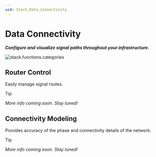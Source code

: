 ```yaml
---
uid: Stack_Data_Connectivity
---
```


# Data Connectivity

***Configure and visualize signal paths throughout your infrastructure.***

![stack.functions.categories](~/dataminer-overview/images/stack_data_connectivity.png)

## Router Control

Easily manage signal routes.

> [!TIP]
>
> *More info coming soon. Stay tuned!*

## Connectivity Modeling

Provides accuracy of the phase and connectivity details of the network.

> [!TIP]
>
> *More info coming soon. Stay tuned!*

